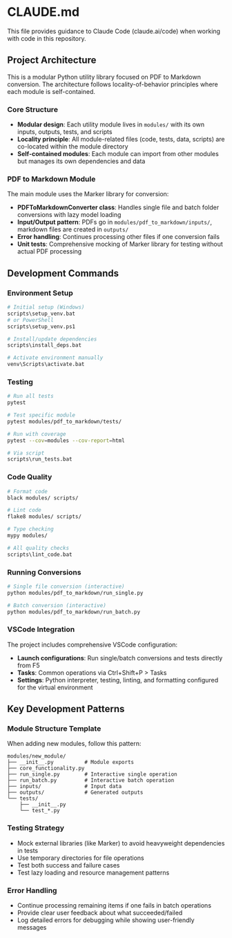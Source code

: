 # CLAUDE.md

This file provides guidance to Claude Code (claude.ai/code) when working with code in this repository.

## Project Architecture

This is a modular Python utility library focused on PDF to Markdown conversion. The architecture follows locality-of-behavior principles where each module is self-contained.

### Core Structure
- **Modular design**: Each utility module lives in `modules/` with its own inputs, outputs, tests, and scripts
- **Locality principle**: All module-related files (code, tests, data, scripts) are co-located within the module directory
- **Self-contained modules**: Each module can import from other modules but manages its own dependencies and data

### PDF to Markdown Module
The main module uses the Marker library for conversion:
- **PDFToMarkdownConverter class**: Handles single file and batch folder conversions with lazy model loading
- **Input/Output pattern**: PDFs go in `modules/pdf_to_markdown/inputs/`, markdown files are created in `outputs/`
- **Error handling**: Continues processing other files if one conversion fails
- **Unit tests**: Comprehensive mocking of Marker library for testing without actual PDF processing

## Development Commands

### Environment Setup
```bash
# Initial setup (Windows)
scripts\setup_venv.bat
# or PowerShell
scripts\setup_venv.ps1

# Install/update dependencies
scripts\install_deps.bat

# Activate environment manually
venv\Scripts\activate.bat
```

### Testing
```bash
# Run all tests
pytest

# Test specific module
pytest modules/pdf_to_markdown/tests/

# Run with coverage
pytest --cov=modules --cov-report=html

# Via script
scripts\run_tests.bat
```

### Code Quality
```bash
# Format code
black modules/ scripts/

# Lint code
flake8 modules/ scripts/

# Type checking  
mypy modules/

# All quality checks
scripts\lint_code.bat
```

### Running Conversions
```bash
# Single file conversion (interactive)
python modules/pdf_to_markdown/run_single.py

# Batch conversion (interactive)
python modules/pdf_to_markdown/run_batch.py
```

### VSCode Integration
The project includes comprehensive VSCode configuration:
- **Launch configurations**: Run single/batch conversions and tests directly from F5
- **Tasks**: Common operations via Ctrl+Shift+P > Tasks
- **Settings**: Python interpreter, testing, linting, and formatting configured for the virtual environment

## Key Development Patterns

### Module Structure Template
When adding new modules, follow this pattern:
```
modules/new_module/
├── __init__.py          # Module exports
├── core_functionality.py
├── run_single.py        # Interactive single operation
├── run_batch.py         # Interactive batch operation  
├── inputs/              # Input data
├── outputs/             # Generated outputs
└── tests/
    ├── __init__.py
    └── test_*.py
```

### Testing Strategy
- Mock external libraries (like Marker) to avoid heavyweight dependencies in tests
- Use temporary directories for file operations
- Test both success and failure cases
- Test lazy loading and resource management patterns

### Error Handling
- Continue processing remaining items if one fails in batch operations
- Provide clear user feedback about what succeeded/failed
- Log detailed errors for debugging while showing user-friendly messages